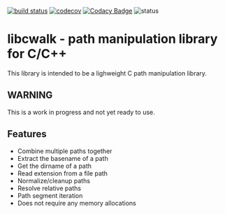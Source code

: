 [![build status](https://travis-ci.org/likle/cwalk.svg?branch=master)](https://travis-ci.org/likle/cwalk) 
[![codecov](https://codecov.io/gh/likle/cwalk/branch/master/graph/badge.svg)](https://codecov.io/gh/likle/cwalk)
[![Codacy Badge](https://api.codacy.com/project/badge/Grade/fe8f9d91449045fbb9dc2a50a3d0ec71)](https://www.codacy.com/app/likle/cwalk?utm_source=github.com&amp;utm_medium=referral&amp;utm_content=likle/cwalk&amp;utm_campaign=Badge_Grade)
![status](https://img.shields.io/badge/status-not_released-red.svg?longCache=true&style=flat)
# libcwalk - path manipulation library for C/C++
This library is intended to be a lighweight C path manipulation library.
    
## WARNING
This is a work in progress and not yet ready to use.

## Features
 * Combine multiple paths together
 * Extract the basename of a path
 * Get the dirname of a path
 * Read extension from a file path
 * Normalize/cleanup paths
 * Resolve relative paths
 * Path segment iteration
 * Does not require any memory allocations